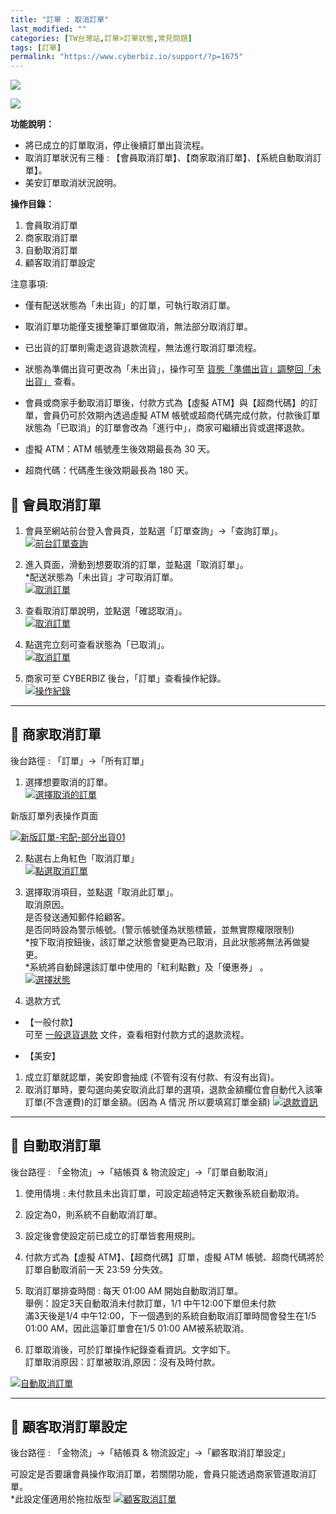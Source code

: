 ```yaml
---
title: "訂單 : 取消訂單"
last_modified: ""
categories: [TW台灣站,訂單>訂單狀態,常見問題]
tags: [訂單]
permalink: "https://www.cyberbiz.io/support/?p=1675"
---
```


![](https://www.cyberbiz.io/support/wp-content/uploads/適用站別.png)

[![](https://www.cyberbiz.io/support/wp-content/uploads/台灣站.png)](https://www.cyberbiz.io/support/?page_id=2490)

**功能說明：**  

* 將已成立的訂單取消，停止後續訂單出貨流程。
* 取消訂單狀況有三種 : 【會員取消訂單】、【商家取消訂單】、【系統自動取消訂單】。
* 美安訂單取消狀況說明。

**操作目錄：**

1. 會員取消訂單
2. 商家取消訂單
3. 自動取消訂單
4. 顧客取消訂單設定

注意事項:  

* 僅有配送狀態為「未出貨」的訂單，可執行取消訂單。
* 取消訂單功能僅支援整筆訂單做取消，無法部分取消訂單。
* 已出貨的訂單則需走退貨退款流程，無法進行取消訂單流程。
* 狀態為準備出貨可更改為「未出貨」，操作可至 [貨態「準備出貨」調整回「未出貨」](https://www.cyberbiz.io/support/?p=23611
) 查看。

* 會員或商家手動取消訂單後，付款方式為【虛擬 ATM】與【超商代碼】的訂單，會員仍可於效期內透過虛擬 ATM 帳號或超商代碼完成付款，付款後訂單狀態為「已取消」的訂單會改為「進行中」，商家可繼續出貨或選擇退款。 
* 虛擬 ATM：ATM 帳號產生後效期最長為 30 天。
* 超商代碼：代碼產生後效期最長為 180 天。

## 📌 會員取消訂單



1. 會員至網站前台登入會員頁，並點選「訂單查詢」→「查詢訂單」。  
[![前台訂單查詢](https://www.cyberbiz.io/support/wp-content/uploads/取消訂單01.png)](https://www.cyberbiz.io/support/wp-content/uploads/取消訂單01.png)



2. 進入頁面，滑動到想要取消的訂單，並點選「取消訂單」。  
*配送狀態為「未出貨」才可取消訂單。  
[![取消訂單](https://www.cyberbiz.io/support/wp-content/uploads/取消訂單02.png)](https://www.cyberbiz.io/support/wp-content/uploads/取消訂單02.png)



3. 查看取消訂單說明，並點選「確認取消」。  
[![取消訂單](https://www.cyberbiz.io/support/wp-content/uploads/取消訂單03.png)](https://www.cyberbiz.io/support/wp-content/uploads/取消訂單03.png)



4. 點選完立刻可查看狀態為「已取消」。  
[![取消訂單](https://www.cyberbiz.io/support/wp-content/uploads/取消訂單04.png)](https://www.cyberbiz.io/support/wp-content/uploads/取消訂單04.png)



5. 商家可至 CYBERBIZ 後台，「訂單」查看操作紀錄。  
[![操作紀錄](https://www.cyberbiz.io/support/wp-content/uploads/取消訂單05.png)](https://www.cyberbiz.io/support/wp-content/uploads/取消訂單05.png)



* * *

## 📌 商家取消訂單


後台路徑 :  「訂單」→「所有訂單」  


1. 選擇想要取消的訂單。  
[![選擇取消的訂單](https://www.cyberbiz.io/support/wp-content/uploads/取消訂單06.png)](https://www.cyberbiz.io/support/wp-content/uploads/取消訂單06.png)



新版訂單列表操作頁面

[![新版訂單-宅配-部分出貨01](https://www.cyberbiz.io/support/wp-content/uploads/新版訂單-宅配-部分出貨01.png)](https://www.cyberbiz.io/support/wp-content/uploads/新版訂單-宅配-部分出貨01.png)

2. 點選右上角紅色「取消訂單」  
[![點選取消訂單](https://www.cyberbiz.io/support/wp-content/uploads/取消訂單07.png)](https://www.cyberbiz.io/support/wp-content/uploads/取消訂單07.png)



3. 選擇取消項目，並點選「取消此訂單」。  
取消原因。  
是否發送通知郵件給顧客。  
是否同時設為警示帳號。(警示帳號僅為狀態標籤，並無實際權限限制)  
*按下取消按鈕後，該訂單之狀態會變更為已取消，且此狀態將無法再做變更。  
*系統將自動歸還該訂單中使用的「紅利點數」及「優惠券」 。  
[![選擇狀態](https://www.cyberbiz.io/support/wp-content/uploads/取消訂單08.png)](https://www.cyberbiz.io/support/wp-content/uploads/取消訂單08.png)



4. 退款方式 
* 【一般付款】  
可至 [ 一般退貨退款](https://www.cyberbiz.io/support/?p=1756) 文件，查看相對付款方式的退款流程。



* 【美安】 
1. 成立訂單就認單，美安即會抽成 (不管有沒有付款、有沒有出貨)。
2. 取消訂單時，要勾選向美安取消此訂單的選項，退款金額欄位會自動代入該筆訂單(不含運費)的訂單金額。(因為 A 情況 所以要填寫訂單金額)
[![退款資訊](https://www.cyberbiz.io/support/wp-content/uploads/取消訂單09.png)](https://www.cyberbiz.io/support/wp-content/uploads/取消訂單09.png)




* * *

## 📌 自動取消訂單


後台路徑 :  「金物流」→「結帳頁 & 物流設定」→「訂單自動取消」  


1. 使用情境 : 未付款且未出貨訂單，可設定超過特定天數後系統自動取消。


2. 設定為0，則系統不自動取消訂單。


3. 設定後會使設定前已成立的訂單皆套用規則。


4. 付款方式為【虛擬 ATM】、【超商代碼】訂單，虛擬 ATM 帳號、超商代碼將於訂單自動取消前一天 23:59 分失效。


5. 取消訂單排查時間 : 每天 01:00 AM 開始自動取消訂單。  
舉例：設定3天自動取消未付款訂單，1/1 中午12:00下單但未付款  
滿3天後是1/4 中午12:00，下一個遇到的系統自動取消訂單時間會發生在1/5 01:00 AM，因此這筆訂單會在1/5 01:00 AM被系統取消。



6. 訂單取消後，可於訂單操作紀錄查看資訊。文字如下。  
訂單取消原因：訂單被取消,原因：沒有及時付款。

[![自動取消訂單](https://www.cyberbiz.io/support/wp-content/uploads/取消訂單10.png)](https://www.cyberbiz.io/support/wp-content/uploads/取消訂單10.png)  

* * *

## 📌 顧客取消訂單設定


後台路徑 :  「金物流」→「結帳頁 & 物流設定」→「顧客取消訂單設定」  

可設定是否要讓會員操作取消訂單，若關閉功能，會員只能透過商家管道取消訂單。  
*此設定僅適用於拖拉版型 [![顧客取消訂單](https://www.cyberbiz.io/support/wp-content/uploads/取消訂單11.png)](https://www.cyberbiz.io/support/wp-content/uploads/取消訂單11.png)  

